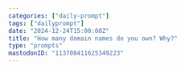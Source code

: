 ```yaml
---
categories: ["daily-prompt"]
tags: ["dailyprompt"]
date: "2024-12-24T15:00:00Z"
title: "How many domain names do you own? Why?"
type: "prompts"
mastodonID: "113708411625349223"
---
```

